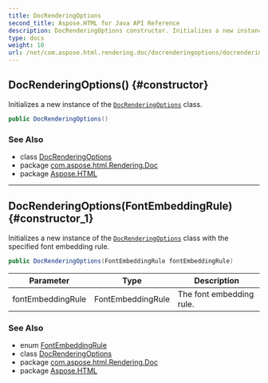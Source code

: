 ```yaml
---
title: DocRenderingOptions
second_title: Aspose.HTML for Java API Reference
description: DocRenderingOptions constructor. Initializes a new instance of the DocRenderingOptions class
type: docs
weight: 10
url: /net/com.aspose.html.rendering.doc/docrenderingoptions/docrenderingoptions/
---
```

## DocRenderingOptions() {#constructor}

Initializes a new instance of the [`DocRenderingOptions`](../) class.

```java
public DocRenderingOptions()
```

### See Also

* class [DocRenderingOptions](../)
* package [com.aspose.html.Rendering.Doc](../../docrenderingoptions/)
* package [Aspose.HTML](../../../)

---

## DocRenderingOptions(FontEmbeddingRule) {#constructor_1}

Initializes a new instance of the [`DocRenderingOptions`](../) class with the specified font embedding rule.

```java
public DocRenderingOptions(FontEmbeddingRule fontEmbeddingRule)
```

| Parameter | Type | Description |
| --- | --- | --- |
| fontEmbeddingRule | FontEmbeddingRule | The font embedding rule. |

### See Also

* enum [FontEmbeddingRule](../../fontembeddingrule/)
* class [DocRenderingOptions](../)
* package [com.aspose.html.Rendering.Doc](../../docrenderingoptions/)
* package [Aspose.HTML](../../../)

